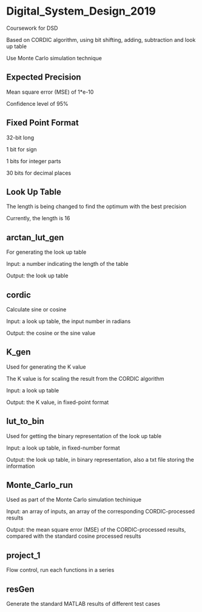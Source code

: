 # Digital_System_Design_2019

Coursework for DSD

Based on CORDIC algorithm, using bit shifting, adding, subtraction and look up table

Use Monte Carlo simulation technique

## Expected Precision

Mean square error (MSE) of 1*e-10

Confidence level of 95%

## Fixed Point Format

32-bit long

1 bit for sign

1 bits for integer parts

30 bits for decimal places

## Look Up Table

The length is being changed to find the optimum with the best precision

Currently, the length is 16

## arctan_lut_gen

For generating the look up table

Input: a number indicating the length of the table

Output: the look up table

## cordic

Calculate sine or cosine

Input: a look up table, the input number in radians

Output: the cosine or the sine value

## K_gen

Used for generating the K value

The K value is for scaling the result from the CORDIC algorithm

Input: a look up table

Output: the K value, in fixed-point format

## lut_to_bin

Used for getting the binary representation of the look up table

Input: a look up table, in fixed-number format

Output: the look up table, in binary representation, also a txt file storing the information

## Monte_Carlo_run

Used as part of the Monte Carlo simulation techinique

Input: an array of inputs, an array of the corresponding CORDIC-processed results

Output: the mean square error (MSE) of the CORDIC-processed results, compared with the standard cosine processed results

## project_1

Flow control, run each functions in a series

## resGen

Generate the standard MATLAB results of different test cases


